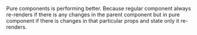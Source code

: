 Pure components is performing better.
Because regular component always re-renders if there is any changes in the parent component but in pure component if there is changes in that particular props and state only it re-renders.